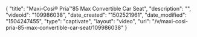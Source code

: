 {
    "title": "Maxi-Cosi&reg; Pria&trade;85 Max Convertible Car Seat",
    "description": "",
    "videoid": "109986038",
    "date_created": "1502521961",
    "date_modified": "1504247455",
    "type": "captivate",
    "layout": "video",
    "url": "\/v\/maxi-cosi-pria-85-max-convertible-car-seat\/109986038"
}
